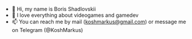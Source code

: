 - 👋 Hi, my name is Boris Shadlovskii
- 👀 I love everything about videogames and gamedev
- 📫 You can reach me by mail (koshmarkus@gmail.com) or message me on Telegram (@KoshMarkus)

<!---
KoshMarkus/KoshMarkus is a ✨ special ✨ repository because its `README.md` (this file) appears on your GitHub profile.
You can click the Preview link to take a look at your changes.
--->
